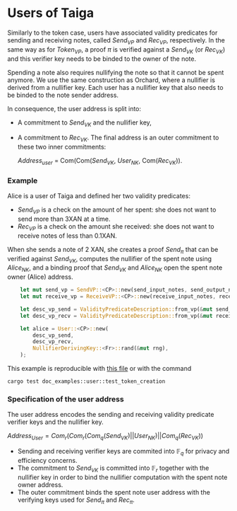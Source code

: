# Users of Taiga

Similarly to the token case, users have associated validity predicates for sending and receiving notes, called $Send_{VP}$ and $Rec_{VP}$, respectively. In the same way as for $Token_{VP}$, a proof $\pi$ is verified against a $Send_{VK}$ (or $Rec_{VK}$) and this verifier key needs to be binded to the owner of the note. 

Spending a note also requires nullifying the note so that it cannot be spent anymore. We use the same construction as Orchard, where a nullifier is derived from a nullifier key. Each user has a nullifier key that also needs to be binded to the note sender address.

In consequence, the user address is split into:
* A commitment to $Send_{VK}$ and the nullifier key,
* A commitment to $Rec_{VK}$.
The final address is an outer commitment to these two inner commitments: 

    $Address_{user}$ = Com(Com($Send_{VK}$, $User_{NK}$, Com($Rec_{VK}$)).

### Example

Alice is a user of Taiga and defined her two validity predicates:
* $Send_{VP}$ is a check on the amount of her spent: she does not want to send more than 3XAN at a time.
* $Rec_{VP}$ is a check on the amount she received: she does not want to receive notes of less than 0.1XAN.

When she sends a note of $2$ XAN, she creates a proof $Send_π$ that can be verified against $Send_{VK}$, computes the nullifier of the spent note using $Alice_{NK}$, and a binding proof that $Send_{VK}$ and $Alice_{NK}$ open the spent note owner (Alice) address.

```rust
    let mut send_vp = SendVP::<CP>::new(send_input_notes, send_output_notes);
    let mut receive_vp = ReceiveVP::<CP>::new(receive_input_notes, receive_output_notes);

    let desc_vp_send = ValidityPredicateDescription::from_vp(&mut send_vp, &vp_setup).unwrap();
    let desc_vp_recv = ValidityPredicateDescription::from_vp(&mut receive_vp, &vp_setup).unwrap();

    let alice = User::<CP>::new(
        desc_vp_send,
        desc_vp_recv,
        NullifierDerivingKey::<Fr>::rand(&mut rng),
    );
```
This example is reproducible with [this file](../../src/doc_examples/user.rs) or with the command
```
cargo test doc_examples::user::test_token_creation
```


### Specification of the user address

The user address encodes the sending and receiving validity predicate verifier keys and the nullifier key.

$Address_{User} = Com_r(Com_r(Com_q(Send_{VK}) || User_{NK}) || Com_q(Rec_{VK}))$

* Sending and receiving verifier keys are commited into $\mathbb F_q$ for privacy and efficiency concerns.
* The commitment to $Send_{VK}$ is committed into $\mathbb F_r$ together with the nullifier key in order to bind the nullifier computation with the spent note owner address.
* The outer commitment binds the spent note user address with the verifying keys used for $Send_{π}$ and $Rec_{π}$.
